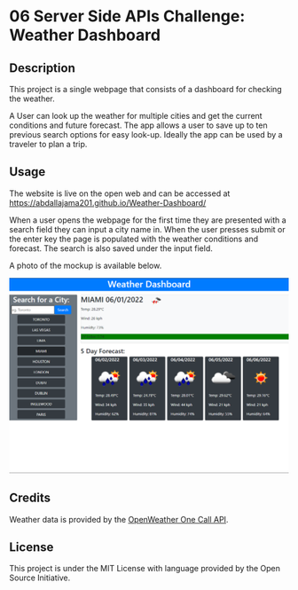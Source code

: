# 06 Server Side APIs Challenge: Weather Dashboard
 
## Description
 
This project is a single webpage that consists of a dashboard for checking the weather.

A User can look up the weather for multiple cities and get the current conditions and future forecast. The app allows a user to save up to ten previous search options for easy look-up. Ideally the app can be used by a traveler to plan a trip.
 
## Usage
 
The website is live on the open web and can be accessed at https://abdallajama201.github.io/Weather-Dashboard/

When a user opens the webpage for the first time they are presented with a search field they can input a city name in. When the user presses submit or the enter key the page is populated with the weather conditions and forecast. The search is also saved under the input field.

A photo of the mockup is available below.
 
![mockup of website](assets/images/mock-up.png)
  
## Credits
 
Weather data is provided by the [OpenWeather One Call API](https://openweathermap.org/api/one-call-api).
 
## License
 
 This project is under the MIT License with language provided by the Open Source Initiative.
